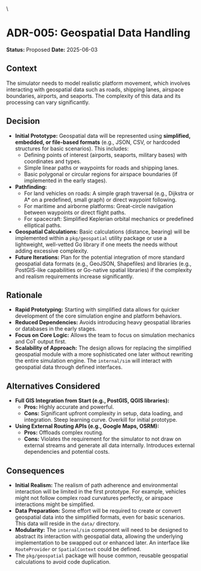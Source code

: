 \
# ADR-005: Geospatial Data Handling

**Status:** Proposed
**Date:** 2025-06-03

## Context

The simulator needs to model realistic platform movement, which involves interacting with geospatial data such as roads, shipping lanes, airspace boundaries, airports, and seaports. The complexity of this data and its processing can vary significantly.

## Decision

*   **Initial Prototype:** Geospatial data will be represented using **simplified, embedded, or file-based formats** (e.g., JSON, CSV, or hardcoded structures for basic scenarios). This includes:
    *   Defining points of interest (airports, seaports, military bases) with coordinates and types.
    *   Simple linear paths or waypoints for roads and shipping lanes.
    *   Basic polygonal or circular regions for airspace boundaries (if implemented in the early stages).
*   **Pathfinding:**
    *   For land vehicles on roads: A simple graph traversal (e.g., Dijkstra or A* on a predefined, small graph) or direct waypoint following.
    *   For maritime and airborne platforms: Great-circle navigation between waypoints or direct flight paths.
    *   For spacecraft: Simplified Keplerian orbital mechanics or predefined elliptical paths.
*   **Geospatial Calculations:** Basic calculations (distance, bearing) will be implemented within a `pkg/geospatial` utility package or use a lightweight, well-vetted Go library if one meets the needs without adding excessive complexity.
*   **Future Iterations:** Plan for the potential integration of more standard geospatial data formats (e.g., GeoJSON, Shapefiles) and libraries (e.g., PostGIS-like capabilities or Go-native spatial libraries) if the complexity and realism requirements increase significantly.

## Rationale

*   **Rapid Prototyping:** Starting with simplified data allows for quicker development of the core simulation engine and platform behaviors.
*   **Reduced Dependencies:** Avoids introducing heavy geospatial libraries or databases in the early stages.
*   **Focus on Core Logic:** Allows the team to focus on simulation mechanics and CoT output first.
*   **Scalability of Approach:** The design allows for replacing the simplified geospatial module with a more sophisticated one later without rewriting the entire simulation engine. The `internal/sim` will interact with geospatial data through defined interfaces.

## Alternatives Considered

*   **Full GIS Integration from Start (e.g., PostGIS, QGIS libraries):**
    *   **Pros:** Highly accurate and powerful.
    *   **Cons:** Significant upfront complexity in setup, data loading, and integration. Steep learning curve. Overkill for initial prototype.
*   **Using External Routing APIs (e.g., Google Maps, OSRM):**
    *   **Pros:** Offloads complex routing.
    *   **Cons:** Violates the requirement for the simulator to not draw on external streams and generate all data internally. Introduces external dependencies and potential costs.

## Consequences

*   **Initial Realism:** The realism of path adherence and environmental interaction will be limited in the first prototype. For example, vehicles might not follow complex road curvatures perfectly, or airspace interactions might be simplified.
*   **Data Preparation:** Some effort will be required to create or convert geospatial data into the simplified formats, even for basic scenarios. This data will reside in the `data/` directory.
*   **Modularity:** The `internal/sim` component will need to be designed to abstract its interaction with geospatial data, allowing the underlying implementation to be swapped out or enhanced later. An interface like `RouteProvider` or `SpatialContext` could be defined.
*   The `pkg/geospatial` package will house common, reusable geospatial calculations to avoid code duplication.
